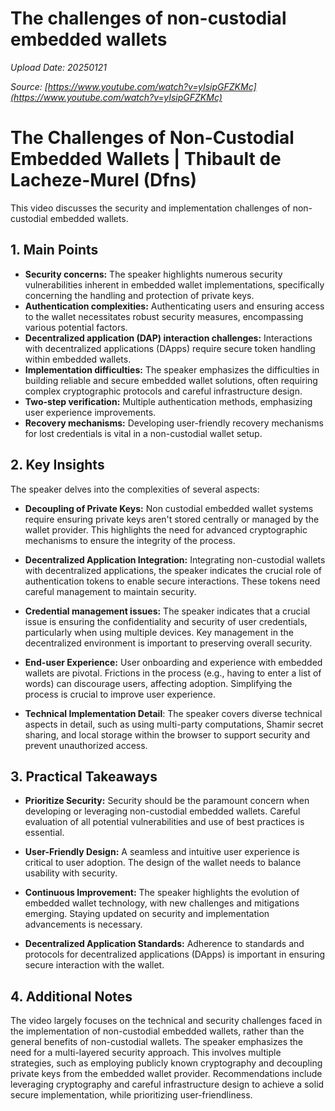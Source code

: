 # The challenges of non-custodial embedded wallets

*Upload Date: 20250121*

*Source: [https://www.youtube.com/watch?v=yIsipGFZKMc](https://www.youtube.com/watch?v=yIsipGFZKMc)*

# The Challenges of Non-Custodial Embedded Wallets | Thibault de Lacheze-Murel (Dfns)

This video discusses the security and implementation challenges of non-custodial embedded wallets.

## 1. Main Points

* **Security concerns:** The speaker highlights numerous security vulnerabilities inherent in embedded wallet implementations, specifically concerning the handling and protection of private keys.
* **Authentication complexities:**  Authenticating users and ensuring access to the wallet necessitates robust security measures, encompassing various potential factors.
* **Decentralized application (DAP) interaction challenges:** Interactions with decentralized applications (DApps) require secure token handling within embedded wallets.
* **Implementation difficulties:** The speaker emphasizes the difficulties in building reliable and secure embedded wallet solutions, often requiring complex cryptographic protocols and careful infrastructure design.
* **Two-step verification:** Multiple authentication methods, emphasizing user experience improvements.
* **Recovery mechanisms:** Developing user-friendly recovery mechanisms for lost credentials is vital in a non-custodial wallet setup.


## 2. Key Insights

The speaker delves into the complexities of several aspects:

* **Decoupling of Private Keys:**  Non custodial embedded wallet systems require ensuring private keys aren't stored centrally or managed by the wallet provider. This highlights the need for advanced cryptographic mechanisms to ensure the integrity of the process.


* **Decentralized Application Integration:**  Integrating non-custodial wallets with decentralized applications, the speaker indicates the crucial role of authentication tokens to enable secure interactions. These tokens need careful management to maintain security.


* **Credential management issues:** The speaker indicates that a crucial issue is ensuring the confidentiality and security of user credentials, particularly when using multiple devices. Key management in the decentralized environment is important to preserving overall security.


* **End-user Experience:** User onboarding and experience with embedded wallets are pivotal. Frictions in the process (e.g., having to enter a list of words) can discourage users, affecting adoption. Simplifying the process is crucial to improve user experience.


* **Technical Implementation Detail**: The speaker covers diverse technical aspects in detail, such as using multi-party computations, Shamir secret sharing, and local storage within the browser to support security and prevent unauthorized access.


## 3. Practical Takeaways

* **Prioritize Security:**  Security should be the paramount concern when developing or leveraging non-custodial embedded wallets. Careful evaluation of all potential vulnerabilities and use of best practices is essential.

* **User-Friendly Design:**  A seamless and intuitive user experience is critical to user adoption. The design of the wallet needs to balance usability with security.

* **Continuous Improvement:** The speaker highlights the evolution of embedded wallet technology, with new challenges and mitigations emerging. Staying updated on security and implementation advancements is necessary.

* **Decentralized Application Standards:**  Adherence to standards and protocols for decentralized applications (DApps) is important in ensuring secure interaction with the wallet.


## 4. Additional Notes

The video largely focuses on the technical and security challenges faced in the implementation of non-custodial embedded wallets, rather than the general benefits of non-custodial wallets.  The speaker emphasizes the need for a multi-layered security approach. This involves multiple strategies, such as employing publicly known cryptography and decoupling private keys from the embedded wallet provider.  Recommendations include leveraging cryptography and careful infrastructure design to achieve a solid secure implementation, while prioritizing user-friendliness.